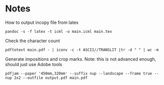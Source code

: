 # Notes

How to output incopy file from latex
```
pandoc -s -f latex -t icml -o main.icml main.tex
```

Check the character count
```
pdftotext main.pdf - | iconv -c -t ASCII//TRANSLIT |tr -d " " | wc -m
``` 

Generate impositions and crop marks. Note: this is not advanced enough, should just use Adobe tools
```
pdfjam --paper '450mm,320mm' --suffix nup --landscape --frame true --nup 2x2 --outfile output.pdf main.pdf
```